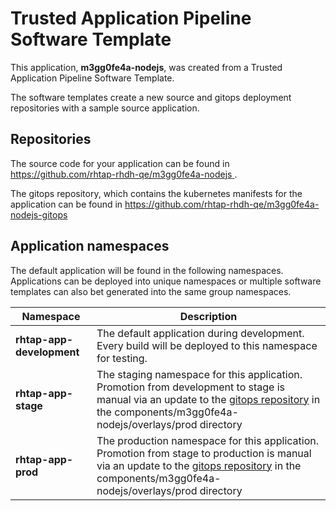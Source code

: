 # Trusted Application Pipeline Software Template

This application, **m3gg0fe4a-nodejs**, was created from a Trusted Application Pipeline Software Template.

The software templates create a new source and gitops deployment repositories with a sample source application. 

## Repositories

The source code for your application can be found in [https://github.com/rhtap-rhdh-qe/m3gg0fe4a-nodejs ](https://github.com/rhtap-rhdh-qe/m3gg0fe4a-nodejs ).
 
The gitops repository, which contains the kubernetes manifests for the application can be found in 
[https://github.com/rhtap-rhdh-qe/m3gg0fe4a-nodejs-gitops ](https://github.com/rhtap-rhdh-qe/m3gg0fe4a-nodejs-gitops ) 

## Application namespaces 

The default application will be found in the following namespaces. Applications can be deployed into unique namespaces or multiple software templates can also bet generated into the same group namespaces.  

|  Namespace   |  Description   |  
| -------- | -------- |   
| **rhtap-app-development** | The default application during development. Every build will be deployed to this namespace for testing. | 
| **rhtap-app-stage** | The staging namespace for this application. Promotion from development to stage is manual via an update to the [gitops repository](https://github.com/rhtap-rhdh-qe/m3gg0fe4a-nodejs-gitops ) in the components/m3gg0fe4a-nodejs/overlays/prod directory |  
| **rhtap-app-prod** | The production namespace for this application. Promotion from stage to production is manual via an update to the [gitops repository](https://github.com/rhtap-rhdh-qe/m3gg0fe4a-nodejs-gitops ) in the components/m3gg0fe4a-nodejs/overlays/prod directory | 